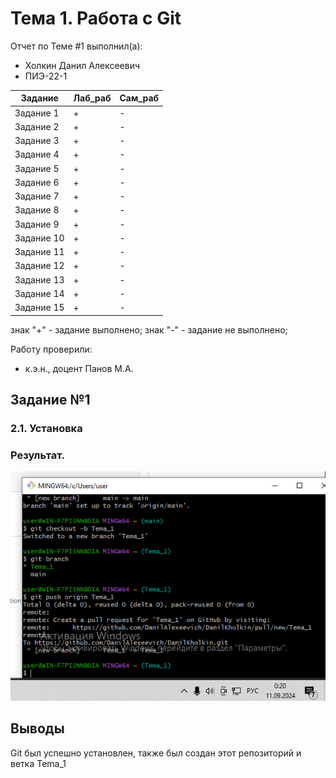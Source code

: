 # Тема 1. Работа с Git
Отчет по Теме #1 выполнил(а):
- Холкин Данил Алексеевич
- ПИЭ-22-1

| Задание | Лаб_раб | Сам_раб |
| ------ | ------ | ------ |
| Задание 1 | + | - |
| Задание 2 | + | - |
| Задание 3 | + | - |
| Задание 4 | + | - |
| Задание 5 | + | - |
| Задание 6 | + | - |
| Задание 7 | + | - |
| Задание 8 | + | - |
| Задание 9 | + | - |
| Задание 10 | + | - |
| Задание 11 | + | - |
| Задание 12 | + | - |
| Задание 13 | + | - |
| Задание 14 | + | - |
| Задание 15 | + | - |

знак "+" - задание выполнено; знак "-" - задание не выполнено;

Работу проверили:
- к.э.н., доцент Панов М.А.

## Задание №1
### 2.1. Установка

### Результат.
![Меню](https://github.com/DanilAlexeevich/DanilKholkin/raw/main/git1.png)

## Выводы

Git был успешно установлен, также был создан этот репозиторий и ветка Tema_1


